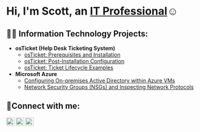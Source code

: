 <h1>Hi, I'm Scott, an <a href="https://linkedin.com/in/Josh">IT Professional</a>☺</h1>

<h2>👨‍💻 Information Technology Projects:</h2>

- <b>osTicket (Help Desk Ticketing System)</b>
  - [osTicket: Prerequisites and Installation](https://github.com/ScottLegoIT/osticket-prereqs)
  - [osTicket: Post-Installation Configuration](https://github.com/ScottLegoIT/post-install-config)
  - [osTicket: Ticket Lifecycle Examples](https://github.com/ScottLegoIT/ticket-lifecycle)
- <b>Microsoft Azure</b>
  - [Configuring On-premises Active Directory within Azure VMs](https://github.com/ScottLegoIT/configure-ad)
  - [Network Security Groups (NSGs) and Inspecting Network Protocols](https://github.com/ScottLegoIT/azure-network-protocols)

<h2>🤳Connect with me:</h2>

[<img align="left" alt="Josh | Twitter" width="22px" src="https://cdn.jsdelivr.net/npm/simple-icons@v3/icons/twitter.svg" />][twitter]
[<img align="left" alt="Josh | LinkedIn" width="22px" src="https://cdn.jsdelivr.net/npm/simple-icons@v3/icons/linkedin.svg" />][linkedin]
[<img align="left" alt="Josh | Instagram" width="22px" src="https://cdn.jsdelivr.net/npm/simple-icons@v3/icons/instagram.svg" />][instagram]

[twitter]: https://twitter.com/Josh
[instagram]: https://www.instagram.com/Josh
[linkedin]: https://linkedin.com/in/Josh
